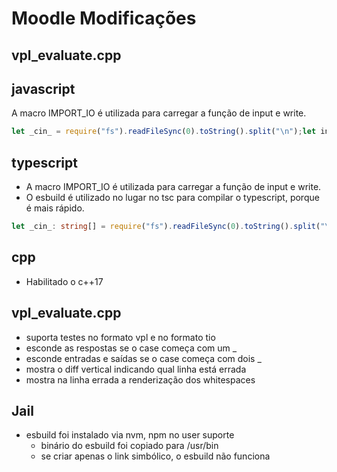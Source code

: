 # Moodle Modificações

## vpl_evaluate.cpp

## javascript

A macro IMPORT_IO é utilizada para carregar a função de input e write.

```js
let _cin_ = require("fs").readFileSync(0).toString().split("\n");let input = () => _cin_.length === 0 ? "" : _cin_.shift();let write = (text, end="\n") => process.stdout.write("" + text + end);
```

## typescript

- A macro IMPORT_IO é utilizada para carregar a função de input e write.
- O esbuild é utilizado no lugar no tsc para compilar o typescript, porque é mais rápido.

```ts
let _cin_: string[] = require("fs").readFileSync(0).toString().split("\n");let input = () : string => _cin_.length === 0 ? "" : _cin_.shift()!;let write = (text: any, end:string="\n")=> process.stdout.write("" + text + end);
```

## cpp

- Habilitado o c++17

## vpl_evaluate.cpp

- suporta testes no formato vpl e no formato tio
- esconde as respostas se o case começa com um _
- esconde entradas e saídas se o case começa com dois _
- mostra o diff vertical indicando qual linha está errada
- mostra na linha errada a renderização dos whitespaces

## Jail

- esbuild foi instalado via nvm, npm no user suporte
    - binário do esbuild foi copiado para /usr/bin
    - se criar apenas o link simbólico, o esbuild não funciona
